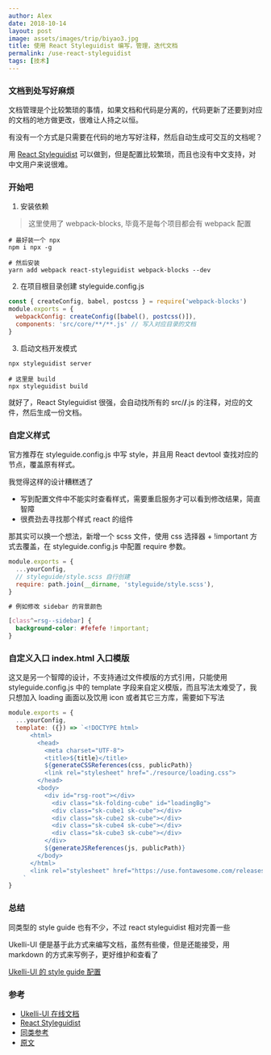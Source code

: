 ```yaml
---
author: Alex
date: 2018-10-14
layout: post
image: assets/images/trip/biyao3.jpg
title: 使用 React Styleguidist 编写，管理，迭代文档
permalink: /use-react-styleguidist
tags: [技术]
---
```


### 文档到处写好麻烦

文档管理是个比较繁琐的事情，如果文档和代码是分离的，代码更新了还要到对应的文档的地方做更改，很难让人持之以恒。

有没有一个方式是只需要在代码的地方写好注释，然后自动生成可交互的文档呢？

用 [React Styleguidist](https://react-styleguidist.js.org/) 可以做到，但是配置比较繁琐，而且也没有中文支持，对中文用户来说很难。

### 开始吧

1. 安装依赖

> 这里使用了 webpack-blocks, 毕竟不是每个项目都会有 webpack 配置

```shell
# 最好装一个 npx
npm i npx -g

# 然后安装
yarn add webpack react-styleguidist webpack-blocks --dev
```

2. 在项目根目录创建 styleguide.config.js

```js
const { createConfig, babel, postcss } = require('webpack-blocks')
module.exports = {
  webpackConfig: createConfig([babel(), postcss()]),
  components: 'src/core/**/**.js' // 写入对应目录的文档
}
```

3. 启动文档开发模式

```shell
npx styleguidist server

# 这里是 build
npx styleguidist build
```

就好了，React Styleguidist 很强，会自动找所有的 src/**/**.js 的注释，对应的文件，然后生成一份文档。

### 自定义样式

官方推荐在 styleguide.config.js 中写 style，并且用 React devtool 查找对应的节点，覆盖原有样式。

我觉得这样的设计糟糕透了

- 写到配置文件中不能实时查看样式，需要重启服务才可以看到修改结果，简直智障
- 很费劲去寻找那个样式 react 的组件

那其实可以换一个想法，新增一个 scss 文件，使用 css 选择器 + !important 方式去覆盖，在 styleguide.config.js 中配置 require 参数。

```js
module.exports = {
  ...yourConfig,
  // styleguide/style.scss 自行创建
  require: path.join(__dirname, 'styleguide/style.scss'),
}
```

```css
# 例如修改 sidebar 的背景颜色

[class^=rsg--sidebar] {
  background-color: #fefefe !important;
}
```

### 自定义入口 index.html 入口模版

这又是另一个智障的设计，不支持通过文件模版的方式引用，只能使用 styleguide.config.js 中的 template 字段来自定义模版，而且写法太难受了，我只想加入 loading 画面以及饮用 icon 或者其它三方库，需要如下写法

```js
module.exports = {
  ...yourConfig,
  template: ({}) => `<!DOCTYPE html>
      <html>
        <head>
          <meta charset="UTF-8">
          <title>${title}</title>
          ${generateCSSReferences(css, publicPath)}
          <link rel="stylesheet" href="./resource/loading.css">
        </head>
        <body>
          <div id="rsg-root"></div>
            <div class="sk-folding-cube" id="loadingBg">
            <div class="sk-cube1 sk-cube"></div>
            <div class="sk-cube2 sk-cube"></div>
            <div class="sk-cube4 sk-cube"></div>
            <div class="sk-cube3 sk-cube"></div>
          </div>
          ${generateJSReferences(js, publicPath)}
        </body>
      </html>
      <link rel="stylesheet" href="https://use.fontawesome.com/releases/v5.3.1/css/all.css" integrity="sha384-mzrmE5qonljUremFsqc01SB46JvROS7bZs3IO2EmfFsd15uHvIt+Y8vEf7N7fWAU" crossorigin="anonymous">
    `
}
```

### 总结

同类型的 style guide 也有不少，不过 react styleguidist 相对完善一些

Ukelli-UI 便是基于此方式来编写文档，虽然有些傻，但是还能接受，用 markdown 的方式来写例子，更好维护和查看了

[Ukelli-UI 的 style guide 配置](https://github.com/ukelli/ukelli-ui/blob/master/styleguide.config.js)

### 参考

- [Ukelli-UI 在线文档](https://ukelli.github.io/ukelli-ui/index.html)
- [React Styleguidist](https://react-styleguidist.js.org/docs/getting-started.html)
- [同类参考](https://react-styleguidist.js.org/docs/cookbook.html#are-there-any-other-projects-like-this)
- [原文](https://ukelli.com/use-react-styleguidist)
